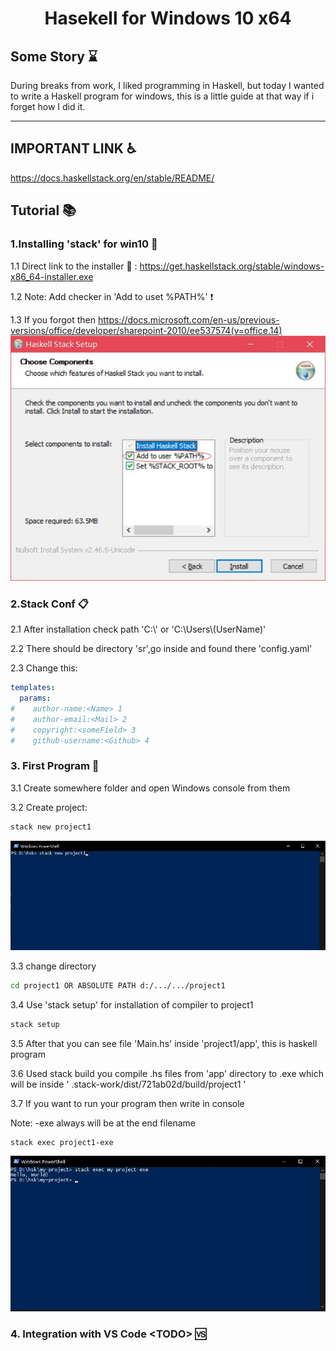 # <center>Hasekell for Windows 10 x64</center>

## Some Story :hourglass:

During breaks from work, I liked programming in Haskell, but today I wanted to write a Haskell program for windows, this is a little guide at that way if i forget how I did it.

---

## IMPORTANT LINK :wheelchair:

<https://docs.haskellstack.org/en/stable/README/>

## Tutorial :books:

### 1.Installing 'stack' for win10 :arrows_counterclockwise:

1.1 Direct link to the installer :link: : <https://get.haskellstack.org/stable/windows-x86_64-installer.exe>

1.2 Note: Add checker in 'Add to uset %PATH%' :heavy_exclamation_mark:

1.3 If you forgot then <https://docs.microsoft.com/en-us/previous-versions/office/developer/sharepoint-2010/ee537574(v=office.14)>
![Installer](/assets/installer.png)

### 2.Stack Conf :clipboard:

2.1 After installation check path 'C:\\' or 'C:\Users\\(UserName)'

2.2 There should be directory 'sr',go inside and found there 'config.yaml'

2.3 Change this:

```yaml
templates:
  params:
#    author-name:<Name> 1
#    author-email:<Mail> 2
#    copyright:<someField> 3
#    github-username:<Github> 4
```

### 3. First Program :page_with_curl:

3.1 Create somewhere folder and open Windows console from them

3.2 Create project:

```bash
stack new project1
```

![Shell1](/assets/shell1.jpg)

3.3 change directory

```bash
cd project1 OR ABSOLUTE PATH d:/.../.../project1
```

3.4 Use 'stack setup' for installation of compiler to project1

```bash
stack setup
```

3.5 After that you can see file 'Main.hs' inside 'project1/app', this is haskell program

3.6 Used stack build you compile .hs files from 'app' directory to .exe which will be inside ' .stack-work/dist/721ab02d/build/project1 '

3.7 If you want to run your program then write in console

Note: -exe always will be at the end filename

```bash
stack exec project1-exe
```

![Shell1](/assets/shell2.jpg)

### 4. Integration with VS Code \<TODO\> :vs:
